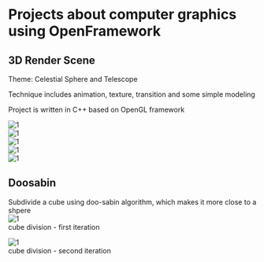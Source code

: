 # Projects about computer graphics using OpenFramework
## 3D Render Scene 
Theme: Celestial Sphere and Telescope

Technique includes animation, texture, transition and some simple modeling

Project is written in C++ based on OpenGL framework

![1](https://github.com/InfiniteAugust/openframework-projects/blob/main/3D%20Render/scene/image1.png) <br>
![1](https://github.com/InfiniteAugust/openframework-projects/blob/main/3D%20Render/scene/image2.png) <br>
![1](https://github.com/InfiniteAugust/openframework-projects/blob/main/3D%20Render/scene/image3.png) <br>
![1](https://github.com/InfiniteAugust/openframework-projects/blob/main/3D%20Render/scene/image4.png) <br>
![1](https://github.com/InfiniteAugust/openframework-projects/blob/main/3D%20Render/scene/image5.png) <br>

## Doosabin
Subdivide a cube using doo-sabin algorithm, which makes it more close to a shpere <br>
![1](https://github.com/InfiniteAugust/openframework-projects/blob/main/Doosabin/doosabin/doo1.png) <br>
cube division - first iteration <br>


![1](https://github.com/InfiniteAugust/openframework-projects/blob/main/Doosabin/doosabin/doo2.png) <br>
cube division - second iteration
